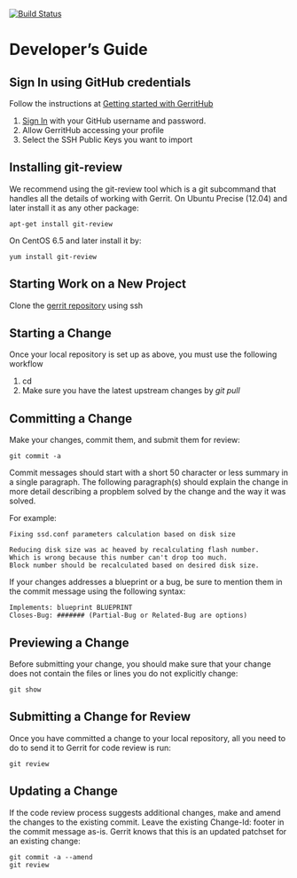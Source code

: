 [![Build Status](https://travis-ci.org/florpor/simulator.png?branch=master)](https://travis-ci.org/florpor/simulator)

# Developer’s Guide

## Sign In using GitHub credentials
Follow the instructions at [Getting started with GerritHub](https://review.gerrithub.io/static/intro.html)

1. [Sign In](https://review.gerrithub.io/login) with your GitHub username and password.
2. Allow GerritHub accessing your profile
3. Select the SSH Public Keys you want to import


## Installing git-review
We recommend using the git-review tool which is a git subcommand that handles all the details of
working with Gerrit. On Ubuntu Precise (12.04) and later install it as any other package:
```
apt-get install git-review
```

On CentOS 6.5 and later install it by:
```
yum install git-review
```

## Starting Work on a New Project
Clone the [gerrit repository](https://review.gerrithub.io/#/admin/projects/davidsaOpenu/simulator) using ssh

## Starting a Change
Once your local repository is set up as above, you must use the following workflow
1. cd <projectname>
2. Make sure you have the latest upstream changes by *git pull*

## Committing a Change
Make your changes, commit them, and submit them for review:
```
git commit -a
```

Commit messages should start with a short 50 character or less summary in a single paragraph.
The following paragraph(s) should explain the change in more detail describing a propblem solved
by the change and the way it was solved.

For example:
```
Fixing ssd.conf parameters calculation based on disk size

Reducing disk size was ac heaved by recalculating flash number.
Which is wrong because this number can't drop too much.
Block number should be recalculated based on desired disk size.
```

If your changes addresses a blueprint or a bug, be sure to mention them in the commit message
using the following syntax:
```
Implements: blueprint BLUEPRINT
Closes-Bug: ####### (Partial-Bug or Related-Bug are options)
```

## Previewing a Change
Before submitting your change, you should make sure that your change does not contain the files
or lines you do not explicitly change:
```
git show
```

## Submitting a Change for Review
Once you have committed a change to your local repository, all you need to do to send it to Gerrit
for code review is run:
```
git review
```

## Updating a Change
If the code review process suggests additional changes, make and amend the changes to the existing commit.
Leave the existing Change-Id: footer in the commit message as-is. Gerrit knows that this is an updated
patchset for an existing change:
```
git commit -a --amend
git review
```

